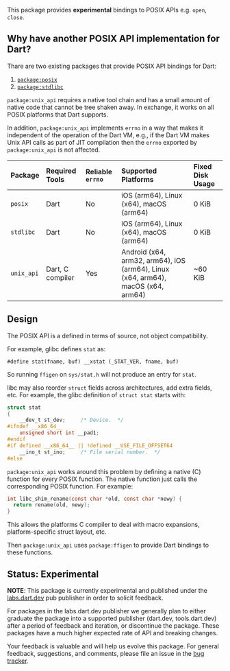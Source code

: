 This package provides **experimental** bindings to POSIX APIs e.g. `open`,
`close`.

## Why have another POSIX API implementation for Dart?

Thare are two existing packages that provide POSIX API bindings for Dart:
1. [`package:posix`](https://pub.dev/packages/posix)
2. [`package:stdlibc`](https://pub.dev/packages/stdlibc)

`package:unix_api` requires a native tool chain and has a small amount of
native code that cannot be tree shaken away. In exchange, it works on all
POSIX platforms that Dart supports.

In addition, `package:unix_api` implements `errno` in a way that makes it
independent of the operation of the Dart VM, e.g., if the Dart VM makes Unix
API calls as part of JIT compilation then the `errno` exported by
`package:unix_api` is not affected.

| Package      | Required Tools   | Reliable `errno` | Supported Platforms                     | Fixed Disk Usage |
| :---         | :--------------  | :--------------  | :-------------------------------------- | :--------------  |
|  `posix`     | Dart             | No               | iOS (arm64), Linux (x64), macOS (arm64) | 0 KiB            |
|  `stdlibc`   | Dart             | No               | iOS (arm64), Linux (x64), macOS (arm64) | 0 KiB            |
|  `unix_api`  | Dart, C compiler | Yes              | Android (x64, arm32, arm64), iOS (arm64), Linux (x64, arm64), macOS (x64, arm64) | ~60 KiB |

## Design

The POSIX API is a defined in terms of source, not object compatibility.

For example, glibc defines `stat` as:

`#define stat(fname, buf) __xstat (_STAT_VER, fname, buf)`

So running `ffigen` on `sys/stat.h` will not produce an entry for `stat`.

libc may also reorder `struct` fields across architectures, add extra
fields, etc. For example, the glibc definition of `struct stat` starts
with:

```c
struct stat
{
    __dev_t st_dev;		/* Device.  */
#ifndef __x86_64__
    unsigned short int __pad1;
#endif
#if defined __x86_64__ || !defined __USE_FILE_OFFSET64
    __ino_t st_ino;		/* File serial number.	*/
#else
```


`package:unix_api` works around this problem by defining a native (C) function
for every POSIX function. The native function just calls the corresponding
POSIX function. For example:

```c
int libc_shim_rename(const char *old, const char *newy) {
  return rename(old, newy);
}
```

This allows the platforms C compiler to deal with macro expansions,
platform-specific struct layout, etc.

Then `package:unix_api` uses `package:ffigen` to provide Dart bindings to
these functions.


## Status: Experimental

**NOTE**: This package is currently experimental and published under the
[labs.dart.dev](https://dart.dev/dart-team-packages) pub publisher in order to
solicit feedback. 

For packages in the labs.dart.dev publisher we generally plan to either graduate
the package into a supported publisher (dart.dev, tools.dart.dev) after a period
of feedback and iteration, or discontinue the package. These packages have a
much higher expected rate of API and breaking changes.

Your feedback is valuable and will help us evolve this package. For general
feedback, suggestions, and comments, please file an issue in the 
[bug tracker](https://github.com/dart-lang/labs/issues).
